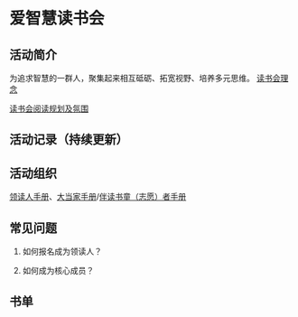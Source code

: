 # 爱智慧读书会
## 活动简介
为追求智慧的一群人，聚集起来相互砥砺、拓宽视野、培养多元思维。
[读书会理念](https://github.com/WangYuBo/fallin-wisdom-reading-club/blob/master/doc/why.md)

[读书会阅读规划及氛围](https://github.com/WangYuBo/fallin-wisdom-reading-club/blob/master/doc/fallin-wisedom-reading-club-plan.md)


## 活动记录（持续更新）

## 活动组织

[领读人手册]()、[大当家手册]()/[伴读书童（志愿）者手册]()

## 常见问题
1. 如何报名成为领读人？

2. 如何成为核心成员？


## 书单
